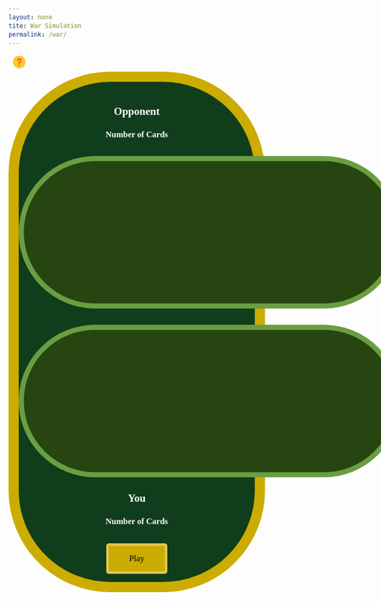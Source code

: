 ```yaml
---
layout: none
tite: War Simulation
permalink: /war/
---
```

<html>
<body>
    <button class="question_btn" data-modal-target="#modal"><img src="https://github.com/SRIHITAKOTT1213/DVASS/blob/master/images/question.png?raw=true" width="30" height="30"></button>
        <div class="modal" id="modal">
            <div class="modal-header">
                <div class="title">War Instructions</div>
                <button data-close-button class="close-button">&times;</button>
            </div>
            <div class="modal-body">
                <ol>
                    <li><b>Objective:</b> The objective of war is to win all the cards in the deck. </li>
                    <li><b>How to play:</b> Each round, hit the "Draw" button so both you and your opponent reveal the top card from your respective decks simulataneously. The plyaer with the higher-ranking card wins the round and collects both cards, adding them to a win pile. This win pile will be shuffled and recycled into your card deck once that deck runs out. </li>
                    <li><b>WAR:</b> When players place down two cards of the same value, a war happens! Both players place down an additional 2 cards. The last card placed down is compared between the two players, and the player with the higher-ranking card wins all the cards on the table, including those from the war. If there is another war, the process of war is repeated until a winner is determined. </li>
                    <li><b>Card Values:</b> Ace is worth 1, numbered cards (2-10) are worth their face value, face card J is worth 11, face card Q is worth 12, and face card K is worth 13. </li>
                </ol>
            </div>
        </div>
        <div id="overlay"></div>
    <div class="big_ol_cont">
        <br>
        <div style="text-align:center;justify-content:center">
            <h2>Opponent</h2>
            <h3>Number of Cards</h3>
            <div id="opp_num"></div>
            <br>
            <table id="opp_card_table" class="card_table_d">
                <tr id="opp_cards">
                </tr>
            </table>
            <br>
            <br>
            <table id="opp_card_table" class="card_table_p">
                <tr id="you_cards">
                </tr>
            </table>
            <h2>You</h2>
            <h3>Number of Cards</h3>
            <div id="player_num"></div>
        </div>
        <div id="buttons" style="margin:auto;text-align:center;justify-content:center">
            <br>
            <img src="{{ site.baseurl }}/images/blackjack/facedown_card.png" id="face_down" style="display:none" onclick="moveCardUp();buttonDraw()"> 
            <div id="win_text"></div>
            <button id="draw_button" class="select_button" style="display:none" onclick="buttonDraw();moveCardUp()">Draw</button>
            <button id="play_button" class="select_button" style="display:block" onclick="gameStart()">Play</button>
            <button id="finish_game" class="select_button" style="display:none" onclick="record()">Finish and Submit Score</button>
            <input id="username_input" class="db_input" type="text" style="display:none">
            <button id="submit_button" class="select_button" style="display:none">Submit</button>
        </div>
        <br>
        <div>
    </div>

<style>
    .big_ol_cont {
        justify-content:center;
        margin:auto;
        border:20px solid;
        border-color:#ccac00;
        border-radius:200px;
        background-color: #103d1c;
        color:white;
        font-family:serif;
    }

    .card_table_d {
        width: 750px;
        height: 300px;
        border: 10px solid;
        border-radius: 150px;
        border-color: #699e42;
        background-color: #274510;
        padding:20px;
        justify-content:center;
        text-align:center;
        font-size:16px;
    }

    .card_table_p {
        width: 750px;
        height: 300px;
        border: 10px solid;
        border-radius: 150px;
        border-color: #699e42;
        background-color: #274510;
        padding:20px;
        justify-content:center;
        text-align:center;
        font-size:16px;
    }

    .select_table {
        margin:auto;
        text-align:center;
        justify-content:center;
        padding:5px;
        font-family:serif;
    }

    .db_input {
        justify-content:center;
        margin:auto;
        border: 5px solid;
        border-radius: 10px;
        background-color:white;
    }

    .select_button {
        margin:auto;
        text-align:center;
        justify-content:center;
        border: 5px solid;
        border-radius:5px;
        border-color:#E2C550;
        width:120px;
        height:60px;
        background-color:#ccac00;
        font-size:17px;
        font-family:serif;
    }

    .modal {
        position: fixed;
        top: 50%;
        left: 50%;
        transform: translate(-50%, -50%) scale(0);
        transition: 200ms ease-in-out;
        border: 1px solid black;
        border-radius: 10px;
        z-index: 10;
        background-color: white;
        width: 500px;
        max-width: 80%;
    }

    .modal.active {
        transform: translate(-50%, -50%) scale(1);
    }

    .modal-header {
        padding: 10px 15px;
        display: flex;
        justify-content: space-between;
        align-items: center;
        border-bottom: 1px solid black;
    }

    ..modal-header .title {
        font-size: 1.25rem;
        font-weight: bold;
        color: black;
        text-align: center;
    }

    .modal-header .close-button {
        cursor: pointer;
        border: none;
        outline: none;
        background: none;
        font-size: 1.25rem;
        font-weight: bold;
    }

    .modal-body {
        padding: 10px 15px;
    }

    #overlay {
        position: fixed;
        opacity: 0;
        top: 0;
        left: 0;
        right: 0;
        bottom: 0;
        background-color: rgba(0, 0, 0, ,5);
        transition: 200ms ease-in-out;
        pointer-events: none;
    }

    #overlay.active {
        pointer-events: all;
        opacity: 1;
    }

    #face_down {
        position: relative;
        width: 100;
        height: 150;
        transition: transform 0.3s ease;
        margin: auto;
    }
/*
    .moveUp {
        transform: translate(50px, 50px);
    }
*/
    table { margin: auto }

     .question_btn {
        background: none;
        border: none;
    }
</style>

<script>
    const oppRow = document.getElementById("opp_cards");
    const playerRow = document.getElementById("you_cards");

    const faceDownCard = document.getElementById("face_down");

    const drawButton = document.getElementById("draw_button");
    const playButton = document.getElementById("play_button");
    const finishButton = document.getElementById("finish_game");
    const usernameInput = document.getElementById("username_input");
    const playerNum = document.getElementById("player_num");
    const oppNum = document.getElementById("opp_num");
    const submitButton = document.getElementById("submit_button");
    const winText = document.getElementById("win_text");

    const openModalButtons = document.querySelectorAll('[data-modal-target]')
    const closeModalButtons = document.querySelectorAll('[data-close-button]')
    const overlay = document.getElementById('overlay')

    openModalButtons.forEach(button => {
        button.addEventListener('click', () => {
            const modal = document.querySelector(button.dataset.modalTarget)
            openModal(modal)
        })
    })

    overlay.addEventListener('click', () => {
        const modals = document.querySelectorAll('.modal.active')
        modals.forEach(modal => {
            closeModal(modal)
        })
    })

    closeModalButtons.forEach(button => {
        button.addEventListener('click', () => {
            const modal = button.closest('.modal')
            closeModal(modal)
        })
    })

    function openModal(modal) {
        if (modal == null) return
        modal.classList.add('active')
        overlay.classList.add('active')
    }

    function closeModal(modal) {
        if (modal == null) return
        modal.classList.remove('active')
        overlay.classList.remove('active')
    }

    function moveCardUp() {
        faceDownCard.style.transform = "translate(50%, -30%)";

        setTimeout(function() {
            faceDownCard.style.display = "none";
        }, 250);

        // faceDownCard.classList.add("moveUp");
    }

    // card class
    class Card {
        constructor(suit, val) {
            this.suit = suit;
            this.value = val;
            if (val == 1) {
                this.kind = "Ace";
            } else if (val == 11) {
                this.kind = "Jack";
            } else if (val == 12) {
                this.kind = "Queen";
            } else if (val == 13) {
                this.kind = "King";
            } else {
                this.kind = String(val);
            }
        };
        cshow() {
            return this.kind + " of " + this.suit;
        };
    };

    // card test
    var tcard = new Card("Spades", 3);
    console.log(tcard.cshow());

    // deck class
    class Deck {
        constructor() {
            this.cards = [];
            this.build()
        }
        build() {
            const suits = ["Spades", "Hearts", "Diamonds", "Clubs"];
            for (let s in suits) {
                for (let v = 1; v < 14; v++) {
                    this.cards.push(new Card(suits[s], v));
                }
            }
        };
        shuffle() {
            for (var i = this.cards.length - 1; i > 0; i--) {
                var j = Math.floor(Math.random() * (i + 1));
                var temp = this.cards[i];
                this.cards[i] = this.cards[j];
                this.cards[j] = temp;
            }
        }
        draw() {
            return this.cards.pop();
        }
    };

    var playerList = [];         
    var oppList = [];
    var playerWinPile = [];
    var oppWinPile = [];
    var playercard_num = 0;
    var oppcard_num = 0;
    var deck = "placeholder";

    function updateCardCount() {
        playercard_num = playerList.length + playerWinPile.length;
        oppcard_num = oppList.length + oppWinPile.length;
    }

    function gameStart() {
        oppRow.innerHTML = "";
        playerRow.innerHTML = "";
        player_num.innerHTML = playercard_num;
        opp_num.innerHTML = oppcard_num;

        // create and shuffle new deck
        deck = new Deck();
        deck.shuffle();

        // deal card to you and opp
        for (let i = 0; i < 26; i++) {
            playerList.push(deck.draw());
            oppList.push(deck.draw());
        }

        updateCardCount();
        
        player_num.innerHTML = playercard_num;
        opp_num.innerHTML = oppcard_num;

        // show draw button and hide play button 
        drawButton.style.display = "block";
        faceDownCard.style.display = "block";
        playButton.style.display = "none";
    }

    function givePlayerCard(card) {
        const newCard = document.createElement("td");
        const newCardImage = document.createElement("img");
        newCardImage.src = "{{ site.baseurl }}/images/blackjack/" + card.kind + card.suit + ".png";
        newCardImage.width = "100";
        newCardImage.height = "150";
        console.log(newCardImage.src); 
        newCard.appendChild(newCardImage);
        playerRow.appendChild(newCard);

    };

    function giveOppCard(card) {
        if (card != "face_down") {
            const newCard = document.createElement("td");
            const newCardImage = document.createElement("img");
            newCardImage.src = "{{ site.baseurl }}/images/blackjack/" + card.kind + card.suit + ".png";
            newCardImage.width = "100";
            newCardImage.height = "150"; 
            newCard.appendChild(newCardImage);
            oppRow.appendChild(newCard);

            // animation trigger
            setTimeout(function() {
                newCardImage.classList.add("move-down");
            }, 100);
        } else {
            const newCard = document.createElement("td");
            const newCardImage = document.createElement("img");
            newCardImage.src = "{{ site.baseurl }}/images/blackjack/facedown_card.png";
            newCardImage.width = "100";
            newCardImage.height = "150";
            newCard.appendChild(newCardImage);
            oppRow.appendChild(newCard);
        }
    };

    function disShuffle(pile) {
        for (var i = pile.length - 1; i > 0; i--) {
            var j = Math.floor(Math.random() * (i + 1));
            var temp = pile[i];
            pile[i] = pile[j];
            pile[j] = temp;
        };
        return pile;
    };

    var inWar = false;
    var onTable = [];
    var currentStreak = 0;

    function buttonDraw() {
        if (playerList.length == 0){
            playerList = disShuffle(playerWinPile);
            playerWinPile = [];
        } else if (oppList.length==0){
            oppList = disShuffle(oppWinPile);
            oppWinPile = [];
        }
        if (!(inWar)) {
            oppRow.innerHTML = "";
            playerRow.innerHTML = "";

            // draw card from deck for you and opp
            var playerCard = playerList.pop();
            var oppCard = oppList.pop();
            onTable.push(playerCard)
            onTable.push(oppCard)

            // display drawn card
            
            givePlayerCard(playerCard);
            giveOppCard(oppCard);

            // Compare the values of the drawn cards
            if (playerCard.value > oppCard.value) {
                winText.innerHTML = "You won! You take the cards on the table."
                for (card of onTable) {
                    playerWinPile.push(card);
                }
                onTable = [];
            } else if (playerCard.value < oppCard.value) {
                winText.innerHTML = "The opponent won, so they take the cards on the table."
                for (card of onTable) {
                    oppWinPile.push(card);
                }
                onTable = [];
            } else {
                // WAR LATER
                inWar = true;
                winText.innerHTML = "WAR! Put down 2 cards.";
            }
        } else {
            for (let i = 0; i < 2; i++) {
                var randwarPlayerCard = playerList.pop();
                var randwarOppCard = oppList.pop();
                onTable.push(randwarPlayerCard);
                onTable.push(randwarOppCard);
                givePlayerCard(randwarPlayerCard);
                giveOppCard(randwarOppCard);
                if (i == 1) {
                    var warPlayerCard = randwarPlayerCard;
                    var warOppCard = randwarOppCard;
                }
            } if (warPlayerCard.value > warOppCard.value) {
                winText.innerHTML = "You won the war! You take the cards on the table.";
                for (card of onTable) {
                    playerWinPile.push(card);
                }
                onTable = [];
                inWar = false;
            } else if (warPlayerCard.value < warOppCard.value) {
                winText.innerHTML = "Opponent won the war! They take the cards on the table.";
                for (card of onTable) {
                    oppWinPile.push(card);
                }
                onTable = [];
                inWar = false;
            } else {
                winText.innerHTML = "Another WAR! Put down 2 more cards.";
            }
        }

        updateCardCount();
        player_num.innerHTML = playercard_num;
        opp_num.innerHTML = oppcard_num;

        // Check if the deck is empty
        if (playerList.length + playerWinPile.length == 0 || oppList.length + oppWinPile.length == 0) {
            // Hide the "Draw" button and show the "Finish and Submit Score" button
            drawButton.style.display = "none";
            faceDownCard.style.display = "none";
            oppRow.innerHTML = "";
            playerRow.innerHTML = "";
            if (playerList.length + playerWinPile.length == 0) {
                winText.innerHTML = "Your opponent won the game! Better luck next time. You can now play again to increase your score , or finish and submit your current score.";
            } else if (oppList.length + oppWinPile.length == 0) {
                winText.innerHTML = "You won the game, Congrats! You can now play again to increase your score (amount of wins), or finish and submit your current score.";
                currentStreak += 1;
            }
            playButton.style.display = "block";
            finishButton.style.display = "block";
        }
    }

    function record() {
        playButton.style.display = "none";
        finishButton.style.display = "none";

        usernameInput.style.display = "block";
        submitButton.styl.display = "block";

        winText.innerHTML = "Input a username for the leaderboard. Your current score (amount of wins) is " + String(currentStreak) + ".";
    }
</script>